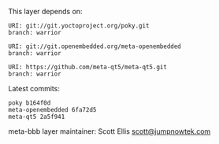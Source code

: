 This layer depends on:

    URI: git://git.yoctoproject.org/poky.git
    branch: warrior

    URI: git://git.openembedded.org/meta-openembedded
    branch: warrior

    URI: https://github.com/meta-qt5/meta-qt5.git
    branch: warrior

Latest commits:

    poky b164f0d
    meta-openembedded 6fa72d5
    meta-qt5 2a5f941

meta-bbb layer maintainer: Scott Ellis <scott@jumpnowtek.com>
